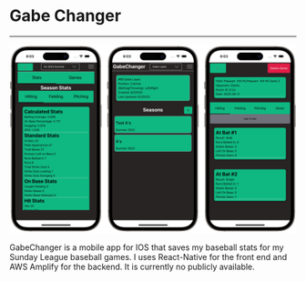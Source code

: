# Gabe Changer
---
![Could Not Load Image](https://raw.githubusercontent.com/TextuarySolid45/private-repo-readmes/main/images/gabechanger.png)

GabeChanger is a mobile app for IOS that saves my baseball stats for my Sunday League baseball games. I uses React-Native for the front end and AWS Amplify for the backend. It is currently no publicly available.
